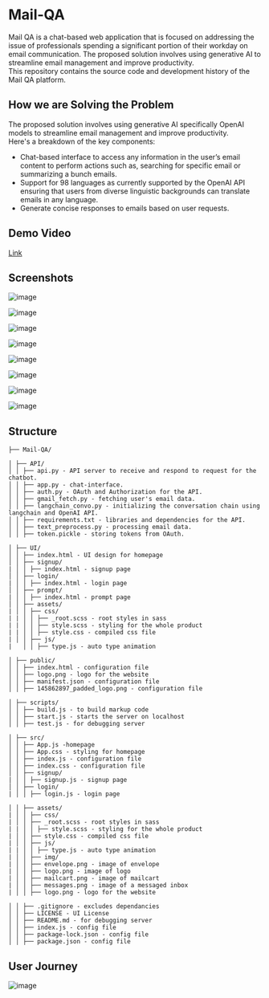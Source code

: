 # Mail-QA
Mail QA is a chat-based web application that is focused on addressing the issue of professionals spending a significant portion of their workday on email communication. 
The proposed solution involves using generative AI to streamline email management and improve productivity.<br>
This repository contains the source code and development history of the Mail QA platform.

## How we are Solving the Problem
The proposed solution involves using generative AI specifically OpenAI models to streamline email management
and improve productivity.<br>
Here's a breakdown of the key components:
- Chat-based interface to access any information in the user’s email content to perform actions such as, searching for specific email or summarizing a bunch emails.
- Support for 98 languages as currently supported by the OpenAI API ensuring that users from diverse linguistic backgrounds can translate emails in any language.
- Generate concise responses to emails based on user requests.

## Demo Video
[Link](https://drive.google.com/file/d/1ivAI7riE9yAOSYZ1-nWHpN8l8szX46EW/view?usp=sharing)

## Screenshots
![image](https://github.com/KevKibe/Mail-QA/assets/86055894/1b1fa4d2-4eff-4fdc-9568-0f583d1bf22b)

![image](https://github.com/KevKibe/Mail-QA/assets/86055894/34ec481e-e552-4f7b-9181-a3a837ca2358)

![image](https://github.com/KevKibe/Mail-QA/assets/86055894/9a4e6f62-a7d9-4ea2-a22d-f13d9ba55857)

![image](https://github.com/KevKibe/Mail-QA/assets/86055894/e1f9c62e-9de6-4c5b-989d-5581ed0e5537)


![image](https://github.com/KevKibe/Mail-QA/assets/86055894/43453072-e632-49c9-89ab-a9e3fbe0e7e2)

![image](https://github.com/KevKibe/Mail-QA/assets/86055894/0a85408f-6740-4f96-89b8-93be2bb90265)

![image](https://github.com/KevKibe/Mail-QA/assets/86055894/122c7a67-72b0-4269-ab18-480041751c8a)

![image](https://github.com/KevKibe/Mail-QA/assets/86055894/cee5ac9d-480e-4e27-b3ee-18100a0916aa)


## Structure
```
├── Mail-QA/

│ ├── API/
│ │ ├── api.py - API server to receive and respond to request for the chatbot.
│ │ ├── app.py - chat-interface.
│ │ ├── auth.py - OAuth and Authorization for the API.
│ │ ├── gmail_fetch.py - fetching user's email data.
│ │ ├── langchain_convo.py - initializing the conversation chain using langchain and OpenAI API.
│ │ ├── requirements.txt - libraries and dependencies for the API.
│ │ ├── text_preprocess.py - processing email data.
│ │ ├── token.pickle - storing tokens from OAuth.

│ ├── UI/
│ │ ├── index.html - UI design for homepage
│ │ ├── signup/
| │ │ ├── index.html - signup page
│ │ ├── login/
| │ │ ├── index.html - login page
│ │ ├── prompt/
| │ │ ├── index.html - prompt page
│ │ ├── assets/
| │ │ ├── css/
| | │ │ ├── _root.scss - root styles in sass
| | │ │ ├── style.scss - styling for the whole product
| | │ │ ├── style.css - compiled css file
| │ │ ├── js/
|   │ │ ├── type.js - auto type animation

│ ├── public/
│ │ ├── index.html - configuration file
│ │ ├── logo.png - logo for the website
│ │ ├── manifest.json - configuration file
│ │ ├── 145862897_padded_logo.png - configuration file

│ ├── scripts/
│ │ ├── build.js - to build markup code
│ │ ├── start.js - starts the server on localhost
│ │ ├── test.js - for debugging server

│ ├── src/
│ │ ├── App.js -homepage
│ │ ├── App.css - styling for homepage
│ │ ├── index.js - configuration file
│ │ ├── index.css - configuration file
│ │ ├── signup/
| │ │ ├── signup.js - signup page
│ │ ├── login/
| │ │ ├── login.js - login page

│ │ ├── assets/
| │ │ ├── css/
| │ │ ├── _root.scss - root styles in sass
| | │ │ ├── style.scss - styling for the whole product
| │ │ ├── style.css - compiled css file
| │ │ ├── js/
| | │ │ ├── type.js - auto type animation
| │ │ ├── img/
| │ │ ├── envelope.png - image of envelope
| │ │ ├── logo.png - image of logo
| │ │ ├── mailcart.png - image of mailcart
| │ │ ├── messages.png - image of a messaged inbox
| │ │ ├── logo.png - logo for the website

│ │ ├── .gitignore - excludes dependancies
│ │ ├── LICENSE - UI License
│ │ ├── README.md - for debugging server
│ │ ├── index.js - config file
│ │ ├── package-lock.json - config file
│ │ ├── package.json - config file
```
## User Journey
![image](https://github.com/KevKibe/Mail-QA/assets/86055894/dc39adba-d6b2-4885-b26b-a5a16f66aaf8)

